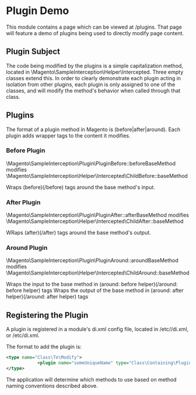 # Plugin Demo

This module contains a page which can be viewed at <m2root>/plugins. That page will feature a demo of plugins being 
used to directly modify page content.

## Plugin Subject

The code being modified by the plugins is a simple capitalization method, located in \Magento\SampleInterception\Helper\Intercepted.
Three empty classes extend this. In order to clearly demonstrate each plugin acting in isolation from other plugins, each 
plugin is only assigned to one of the classes, and will modify the method's behavior when called through that class.

## Plugins

The format of a plugin method in Magento is (before|after|around)<NameOfModifiedMethod>. Each plugin adds wrapper tags
to the content it modifies.

### Before Plugin

\Magento\SampleInterception\Plugin\PluginBefore::beforeBaseMethod modifies \Magento\SampleInterception\Helper\Intercepted\ChildBefore::baseMethod

Wraps (before)(/before) tags around the base method's input.

### After Plugin

\Magento\SampleInterception\Plugin\PluginAfter::afterBaseMethod modifies \Magento\SampleInterception\Helper\Intercepted\ChildAfter::baseMethod

WRaps (after)(/after) tags around the base method's output.

### Around Plugin

\Magento\SampleInterception\Plugin\PluginAround::aroundBaseMethod modifies \Magento\SampleInterception\Helper\Intercepted\ChildAround::baseMethod

Wraps the input to the base method in (around: before helper)(/around: before helper) tags
Wraps the output of the base method in (around: after helper)(/around: after helper) tags

## Registering the Plugin

A plugin is registered in a module's di.xml config file, located in <module>/etc/<areacode>/di.xml, or <module>/etc/di.xml.

The format to add the plugin is:

```xml
<type name="Class\To\Modify">
            <plugin name="someUniqueName" type="Class\Containing\Plugins" sortOrder="1" />
</type>
```

The application will determine which methods to use based on method naming conventions described above.

